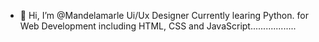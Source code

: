 - 👋 Hi, I’m @Mandelamarle Ui/Ux Designer 
Currently learing Python. for Web Development including HTML, CSS and JavaScript..................

<!---
Mandelamarle/Mandelamarle is a ✨ special ✨ repository because its `README.md` (this file) appears on your GitHub profile.
You can click the Preview link to take a look at your changes..
---->
